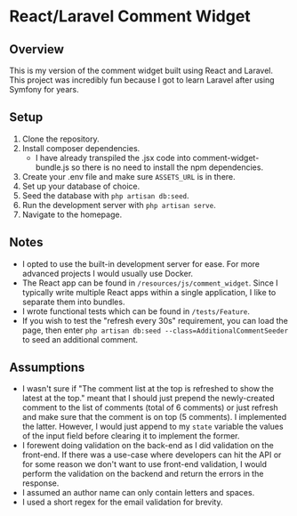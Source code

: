 # React/Laravel Comment Widget

## Overview
This is my version of the comment widget built using React and Laravel. This project was incredibly fun because I got to learn Laravel after using Symfony for years.

## Setup
1. Clone the repository.
2. Install composer dependencies.
   * I have already transpiled the .jsx code into comment-widget-bundle.js so there is no need to install the npm dependencies.
3. Create your .env file and make sure `ASSETS_URL` is in there.
4. Set up your database of choice.
5. Seed the database with `php artisan db:seed`.
6. Run the development server with `php artisan serve`.
7. Navigate to the homepage.

## Notes
* I opted to use the built-in development server for ease. For more advanced projects I would usually use Docker.
* The React app can be found in `/resources/js/comment_widget`. Since I typically write multiple React apps within a single application, I like to separate them into bundles. 
* I wrote functional tests which can be found in `/tests/Feature`.
* If you wish to test the "refresh every 30s" requirement, you can load the page, then enter `php artisan db:seed --class=AdditionalCommentSeeder` to seed an additional comment.

## Assumptions
* I wasn't sure if "The comment list at the top is refreshed to show the latest at the top." meant that I should just prepend the newly-created comment to the list of comments (total of 6 comments) or just refresh and make sure that the comment is on top (5 comments). I implemented the latter. However, I would just append to my `state` variable the values of the input field before clearing it to implement the former.
* I forewent doing validation on the back-end as I did validation on the front-end. If there was a use-case where developers can hit the API or for some reason we don't want to use front-end validation, I would perform the validation on the backend and return the errors in the response.
* I assumed an author name can only contain letters and spaces.
* I used a short regex for the email validation for brevity.





